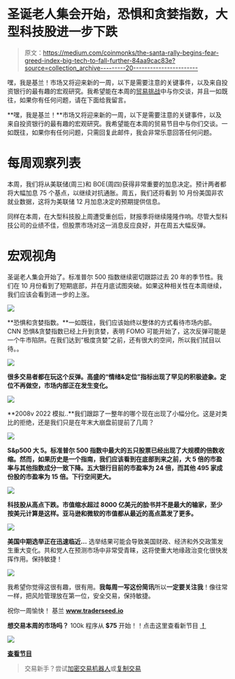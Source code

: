 # 圣诞老人集会开始，恐惧和贪婪指数，大型科技股进一步下跌

> 原文：<https://medium.com/coinmonks/the-santa-rally-begins-fear-greed-index-big-tech-to-fall-further-84aa9cac83e?source=collection_archive---------20----------------------->

嘿，我是基兰！市场又将迎来新的一周，以下是需要注意的关键事件，以及来自投资银行的最有趣的宏观研究。我希望能在本周的[贸易挑战](http://www.traderseed.io/)中与你交谈，并且一如既往，如果你有任何问题，请在下面给我留言。

**嘿，我是基兰！**市场又将迎来新的一周，以下是需要注意的关键事件，以及来自投资银行的最有趣的宏观研究。我希望能在本周的贸易节目中与你们交谈。一如既往，如果你有任何问题，只需回复此邮件，我会非常乐意回答任何问题。

# 每周观察列表

本周，我们将从美联储(周三)和 BOE(周四)获得非常重要的加息决定。预计两者都将大幅加息 75 个基点，以继续对抗通胀。周五，我们还将看到 10 月份美国非农就业数据，这将为美联储 12 月加息决定的预期提供信息。

同样在本周，在大型科技股上周遭受重创后，财报季将继续隆隆作响。尽管大型科技公司的业绩不佳，但股票市场对这一消息反应良好，并在周五大幅反弹。

# 宏观视角

圣诞老人集会开始了。标准普尔 500 指数继续密切跟踪过去 20 年的季节性。我们在 10 月份看到了短期底部，并在月底试图突破。如果这种相关性在本周继续，我们应该会看到进一步的上涨。

![](img/dda6e2c4bc72009f5a63c2c01884cd26.png)

**恐惧和贪婪指数。**一如既往，我们应该始终以整体的方式看待市场内部。CNN 恐惧&贪婪指数已经上升到贪婪，表明 FOMO 可能开始了，这次反弹可能是一个牛市陷阱。在我们达到“极度贪婪”之前，还有很大的空间，所以我们拭目以待。。

![](img/971bc75a025976a572235c0fc457d310.png)

**很多交易者都在玩这个反弹。高盛的“情绪&定位”指标出现了罕见的积极迹象。定位不再做空，市场内部正在发生变化。**

![](img/3cb145143d3c4ba0f05aa290221598c6.png)

**2008v 2022 模拟..**我们跟踪了一整年的哪个现在出现了小幅分化。这是对类比的拒绝，还是我们只是在年末大崩盘前提前了几周？

![](img/02d0aa97a76ea92777f2469d6802c656.png)

**S&p500 大 5。标准普尔 500 指数中最大的五只股票已经出现了大规模的倍数收缩。然而，如果历史是一个指南，我们应该看到在底部到来之前，大 5 倍的市盈率与其他指数成分一致下降。五大银行目前的市盈率为 24 倍，而其他 495 家成份股的市盈率为 15 倍。下行空间更大。**

![](img/a4c85092e741911fa2cb30fe52261cb8.png)

**科技股从高点下跌。市值缩水超过 8000 亿美元的脸书并不是最大的输家，至少按美元计算是这样。亚马逊和微软的市值都从最近的高点蒸发了更多。**

![](img/acd1abe6efaef19149f37c40cb633e3b.png)

**美国中期选举正在迅速临近…** 选举结果可能会导致美国财政、经济和外交政策发生重大变化。共和党人在预测市场中非常受青睐，这将使重大地缘政治变化很快发挥作用。保持敏捷！

![](img/89b8fcd4e97f708990d0d090f0e2f50d.png)

我希望你觉得这很有趣，很有用。**我每周一写这份简讯**所以**一定要关注我**！像往常一样，把风险管理放在第一位，安全交易，保持敏捷。

祝你一周愉快！
基兰
**www.traderseed.io**

**想交易本周的市场吗？** 100k 程序从 **$75** 开始！！点击这里查看新节目 [**！**](http://www.traderseed.io/)

![](img/ac58fe6003a85665af8cb5244c8cb15d.png)

[**查看节目**](http://www.traderseed.io/)

> 交易新手？尝试[加密交易机器人](/coinmonks/crypto-trading-bot-c2ffce8acb2a)或[复制交易](/coinmonks/top-10-crypto-copy-trading-platforms-for-beginners-d0c37c7d698c)
